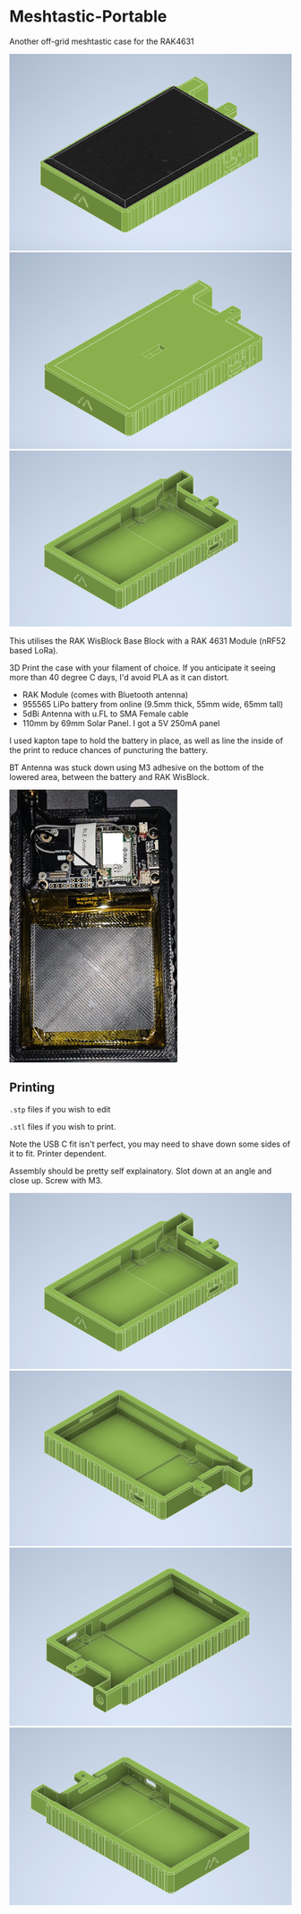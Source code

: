# Meshtastic-Portable
Another off-grid meshtastic case for the RAK4631

![img/case-full](./img/case-full.png)
![img/case-no-solar](./img/case-no-solar.png)
![img/south-east-view](./img/se.png)

This utilises the RAK WisBlock Base Block with a RAK 4631 Module (nRF52 based LoRa).

3D Print the case with your filament of choice. If you anticipate it seeing more than 40 degree C days, I'd avoid PLA as it can distort.

- RAK Module (comes with Bluetooth antenna)
- 955565 LiPo battery from online (9.5mm thick, 55mm wide, 65mm tall)
- 5dBi Antenna with u.FL to SMA Female cable
- 110mm by 69mm Solar Panel. I got a 5V 250mA panel

I used kapton tape to hold the battery in place, as well as line the inside of the print to reduce chances of puncturing the battery.

BT Antenna was stuck down using M3 adhesive on the bottom of the lowered area, between the battery and RAK WisBlock.

![img/irl-picture](./img/irl.png)


## Printing 
`.stp` files if you wish to edit

`.stl` files if you wish to print.

Note the USB C fit isn't perfect, you may need to shave down some sides of it to fit. Printer dependent.

Assembly should be pretty self explainatory. Slot down at an angle and close up. Screw with M3.




![img/south-east-view](./img/se.png)
![img/north-east-view](./img/ne.png)
![img/north-west-view](./img/nw.png)
![img/south-west-view](./img/sw.png)
